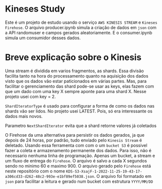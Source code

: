 # Kineses Study

Este é um projeto de estudo usando o serviço `AWS KINESIS STREAM` e `Kineses Firehose`. O arquivo producer.ipynb simula a criação de dados em `json` com a API randomuser e campos gerados aleatoriamente. E o consumer.ipynb simula um consumidor desses dados.

# Breve explicação sobre o Kinesis
Uma stream é dividida em varios fragmentos, as shards. Essa divisão facilita tanto na hora do processamento quanto na aquisição dos dados visto que os dados vão estar paticionados em várias partes. Mas, para facilitar o gerenciamento das shard pode-se usar as keys, elas fazem com que um dado com uma key X sempre aponte para uma shard X. Nesse projeto usei com key = 2.

`ShardIteratorType` é usado para configurar a forma de como os dados nas shards vão ser lidos. No projeto usei LATEST. Pois, só era interessante os dados mais novos.

Parametro `NextShardIterator` evita que a shard retorne valores já coletados 

O Firehose da uma alternativa para persistir os dados gerados, ja que depois de 24 horas, por padrão, tudo enviado pelo `Kinesis Stream` é deletado. Usando essa ferramenta com com o um `bucket S3` é possivel fazer a coleta e armazenamento permanente dos dados. Para isso, não é necessario nenhuma linha de programação. Apenas um bucket, a stream e um fluxo de entrega do `Firehose`. O arquivo é salvo a cada X segundos sendo no minimo 60 e maximo 900.
O arquivo gerado pelo `Firehose` está neste repositório com o nome `KDS-S3-XsajF-1-2022-11-25-19-43-17-a306cd33-d262-48c2-993e-e1bf89ef5038.json`. O arquivo foi formatado em `json` para facilitar a leitura e gerado num bucket com estrutura `YYYY/MM/DD`


